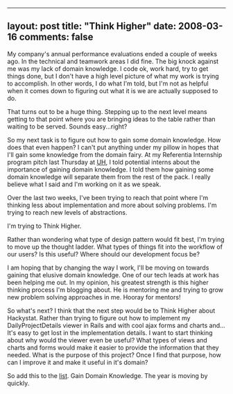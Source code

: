 
---
layout: post
title: "Think Higher"
date: 2008-03-16
comments: false
---


My company's annual performance evaluations ended a couple of weeks ago. In the technical and teamwork 
areas I did fine. The big knock against me was my lack of domain knowledge. I code ok, work hard, try to 
get things done, but I don't have a high level picture of what my work is trying to accomplish. In other 
words, I do what I'm told, but I'm not as helpful when it comes down to figuring out what it is we are 
actually supposed to do.

That turns out to be a huge thing. Stepping up to the next level means getting to that point where you 
are bringing ideas to the table rather than waiting to be served. Sounds easy...right?

So my next task is to figure out how to gain some domain knowledge. How does that even happen?  I can't 
put anything under my pillow in hopes that I'll gain some knowledge from the domain fairy. At my 
Referentia Internship program pitch last Thursday at [UH][1], I told potential interns about the 
importance of gaining domain knowledge. I told them how gaining some domain knowledge will separate them 
from the rest of the pack. I really believe what I said and I'm working on it as we speak.

Over the last two weeks, I've been trying to reach that point where I'm thinking less about implementation and more about solving problems. I'm trying to reach new levels of abstractions. 

I'm trying to Think Higher. 

Rather than wondering what type of design pattern would fit best, I'm trying to move up the thought ladder. What types of things fit into the workflow of our users?  Is this useful? Where should our development focus be?

I am hoping that by changing the way I work, I'll be moving on towards gaining that elusive domain 
knowledge. One of our tech leads at work has been helping me out. In my opinion, his greatest strength 
is this higher thinking process I'm blogging about. He is mentoring me and trying to grow new problem 
solving approaches in me. Hooray for mentors!

So what's next?  I think that the next step would be to Think Higher about Hackystat. Rather than trying to figure out how to implement my DailyProjectDetails viewer in Rails and with cool ajax forms and charts and... It's easy to get lost in the implementation details. I want to start thinking about why would the viewer even be useful?  What types of views and charts and forms would make it easier to provide the information that they needed. What is the purpose of this project?  Once I find that purpose, how can I improve it and make it useful in it's domain?

So add this to the [list][2]. Gain Domain Knowledge. The year is moving by quickly.


  [1]: http://www.ics.hawaii.edu/
  [2]: http://austenito.blogspot.com/2008/01/lists-are-fun.html
